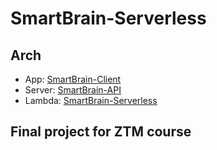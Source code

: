 # SmartBrain-Serverless

## Arch
- App: [SmartBrain-Client](https://github.com/waldnershih/smart-brain-client) 
- Server: [SmartBrain-API](https://github.com/waldnershih/smart-brain-server)
- Lambda: [SmartBrain-Serverless](https://github.com/waldnershih/smart-brain-serverless)



## Final project for ZTM course
